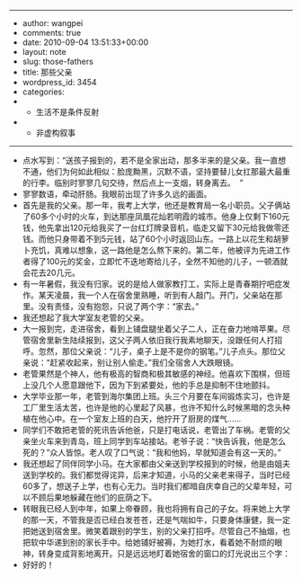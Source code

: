 - ---
- author: wangpei
- comments: true
- date: 2010-09-04 13:51:33+00:00
- layout: note
- slug: those-fathers
- title: 那些父亲
- wordpress_id: 3454
- categories:
- - 生活不是条件反射
- - 非虚构叙事
- ---
- 点水写到：“送孩子报到的，若不是全家出动，那多半来的是父亲。我一直想不通，他们为何如此相似：脸庞黝黑，沉默不语，坚持要替儿女扛那最大最重的行李。临别时寥寥几句交待，然后点上一支烟，转身离去。  ”
- 寥寥数语，牵动肝肠。我眼前出现了许多久远的画面。
- 首先是我的父亲。那一年，我考上大学，他还是教育局一名小职员。父子俩站了60多个小时的火车，到达那座凤凰花灿若明霞的城市。他身上仅剩下160元钱，他先拿出120元给我买了一台红灯牌录音机，临走又留下30元给我做零还钱。而他只身带着不到5元钱，站了60个小时返回山东。一路上以花生和胡萝卜充饥，真难以想象，这一路他是怎么熬下来的。第二年，他被评为先进工作者得了100元的奖金，立即忙不迭地寄给儿子，全然不知他的儿子，一顿酒就会花去20几元。
- 有一年暑假，我没有归家。说的是给人做家教打工，实际上是青春期拧吧症发作。某天凌晨，我一个人在宿舍里熟睡，听到有人敲门。开门，父亲站在那里。没有责怪，没有抱怨，只说了两个字：“家去。”
- 我还想起了我大学室友老管的父亲。
- 大一报到完，走进宿舍，看到上铺盘腿坐着父子二人，正在奋力地啃苹果。尽管宿舍里新生陆续报到，这父子两人依旧我行我素地聊天，没跟任何人打招呼。忽然，那位父亲说：“儿子，桌子上是不是你的钢笔。”儿子点头。那位父亲说：“赶紧收起来，别让别人偷走。”我们全宿舍人大跌眼镜。
- 老管果然是个神人，他有极高的智商和极其敏感的神经。他喜欢下围棋，但班上没几个人愿意跟他下，因为下到紧要处，他的手总是抑制不住地颤抖。
- 大学毕业那一年，老管到海尔集团上班。头三个月要在车间锻炼实习，也许是工厂里生活太苦，也许是他的心里起了风暴，也许不知什么时候黑暗的念头种植在他心中。在一个室友上班的白天，他拧开了厨房的煤气……
- 同学们不敢把老管的死讯告诉他爸，只是打电话说，老管出了车祸。老管的父亲坐火车来到青岛，班上同学到车站接站。老爷子说：“快告诉我，他是怎么死的？”众人皆惊。老人叹了口气说：“我和他妈，早就知道会有这一天的。”
- 我还想起了同伴同学小马。在大家都由父亲送到学校报到的时候，他是由姐夫送到学校的。我们都觉得诧异，后来才知道，小马的父亲老来得子，当时已经60多了，想送子上学，也有心无力。当时我们都暗自庆幸自己的父辈年轻，可以不顾后果地躲藏在他们的庇荫之下。
- 转眼我已经人到中年，如果上帝眷顾，我也将拥有自己的子女。将来她上大学的那一天，不管我是否已经白发苍苍，还是气喘如牛，只要身体康健，我一定把她送到宿舍里。微笑着跟别的学生，别的父亲打招呼。尽管自己不抽烟，也把软中华递到别的家长手中。给她铺好被褥，为她打水，看着她不耐烦的眼神，转身变成背影地离开。只是远远地盯着她宿舍的窗口的灯光说出三个字：
- 好好的！
